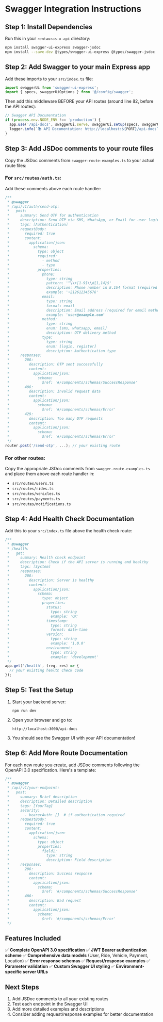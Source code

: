 # Swagger Integration Instructions

## Step 1: Install Dependencies

Run this in your `rentauras-x-api` directory:

```bash
npm install swagger-ui-express swagger-jsdoc
npm install --save-dev @types/swagger-ui-express @types/swagger-jsdoc
```

## Step 2: Add Swagger to your main Express app

Add these imports to your `src/index.ts` file:

```typescript
import swaggerUi from 'swagger-ui-express';
import { specs, swaggerUiOptions } from '@/config/swagger';
```

Then add this middleware BEFORE your API routes (around line 82, before the API routes):

```typescript
// Swagger API Documentation
if (process.env.NODE_ENV !== 'production') {
  app.use('/api-docs', swaggerUi.serve, swaggerUi.setup(specs, swaggerUiOptions));
  logger.info(`📚 API Documentation: http://localhost:${PORT}/api-docs`);
}
```

## Step 3: Add JSDoc comments to your route files

Copy the JSDoc comments from `swagger-route-examples.ts` to your actual route files:

### For `src/routes/auth.ts`:

Add these comments above each route handler:

```typescript
/**
 * @swagger
 * /api/v1/auth/send-otp:
 *   post:
 *     summary: Send OTP for authentication
 *     description: Send OTP via SMS, WhatsApp, or Email for user login or registration
 *     tags: [Authentication]
 *     requestBody:
 *       required: true
 *       content:
 *         application/json:
 *           schema:
 *             type: object
 *             required:
 *               - method
 *               - type
 *             properties:
 *               phone:
 *                 type: string
 *                 pattern: '^\\+[1-9]\\d{1,14}$'
 *                 description: Phone number in E.164 format (required for SMS/WhatsApp)
 *                 example: '+212612345678'
 *               email:
 *                 type: string
 *                 format: email
 *                 description: Email address (required for email method)
 *                 example: 'user@example.com'
 *               method:
 *                 type: string
 *                 enum: [sms, whatsapp, email]
 *                 description: OTP delivery method
 *               type:
 *                 type: string
 *                 enum: [login, register]
 *                 description: Authentication type
 *     responses:
 *       200:
 *         description: OTP sent successfully
 *         content:
 *           application/json:
 *             schema:
 *               $ref: '#/components/schemas/SuccessResponse'
 *       400:
 *         description: Invalid request data
 *         content:
 *           application/json:
 *             schema:
 *               $ref: '#/components/schemas/Error'
 *       429:
 *         description: Too many OTP requests
 *         content:
 *           application/json:
 *             schema:
 *               $ref: '#/components/schemas/Error'
 */
router.post('/send-otp', ...); // your existing route
```

### For other routes:

Copy the appropriate JSDoc comments from `swagger-route-examples.ts` and place them above each route handler in:
- `src/routes/users.ts`
- `src/routes/rides.ts`
- `src/routes/vehicles.ts`
- `src/routes/payments.ts`
- `src/routes/notifications.ts`

## Step 4: Add Health Check Documentation

Add this to your `src/index.ts` file above the health check route:

```typescript
/**
 * @swagger
 * /health:
 *   get:
 *     summary: Health check endpoint
 *     description: Check if the API server is running and healthy
 *     tags: [System]
 *     responses:
 *       200:
 *         description: Server is healthy
 *         content:
 *           application/json:
 *             schema:
 *               type: object
 *               properties:
 *                 status:
 *                   type: string
 *                   example: 'OK'
 *                 timestamp:
 *                   type: string
 *                   format: date-time
 *                 version:
 *                   type: string
 *                   example: '1.0.0'
 *                 environment:
 *                   type: string
 *                   example: 'development'
 */
app.get('/health', (req, res) => {
  // your existing health check code
});
```

## Step 5: Test the Setup

1. Start your backend server:
   ```bash
   npm run dev
   ```

2. Open your browser and go to:
   ```
   http://localhost:3000/api-docs
   ```

3. You should see the Swagger UI with your API documentation!

## Step 6: Add More Route Documentation

For each new route you create, add JSDoc comments following the OpenAPI 3.0 specification. Here's a template:

```typescript
/**
 * @swagger
 * /api/v1/your-endpoint:
 *   post:
 *     summary: Brief description
 *     description: Detailed description
 *     tags: [YourTag]
 *     security:
 *       - bearerAuth: []  # if authentication required
 *     requestBody:
 *       required: true
 *       content:
 *         application/json:
 *           schema:
 *             type: object
 *             properties:
 *               field1:
 *                 type: string
 *                 description: Field description
 *     responses:
 *       200:
 *         description: Success response
 *         content:
 *           application/json:
 *             schema:
 *               $ref: '#/components/schemas/SuccessResponse'
 *       400:
 *         description: Bad request
 *         content:
 *           application/json:
 *             schema:
 *               $ref: '#/components/schemas/Error'
 */
```

## Features Included

✅ **Complete OpenAPI 3.0 specification**
✅ **JWT Bearer authentication scheme**
✅ **Comprehensive data models** (User, Ride, Vehicle, Payment, Location)
✅ **Error response schemas**
✅ **Request/response examples**
✅ **Parameter validation**
✅ **Custom Swagger UI styling**
✅ **Environment-specific server URLs**

## Next Steps

1. Add JSDoc comments to all your existing routes
2. Test each endpoint in the Swagger UI
3. Add more detailed examples and descriptions
4. Consider adding request/response examples for better documentation
